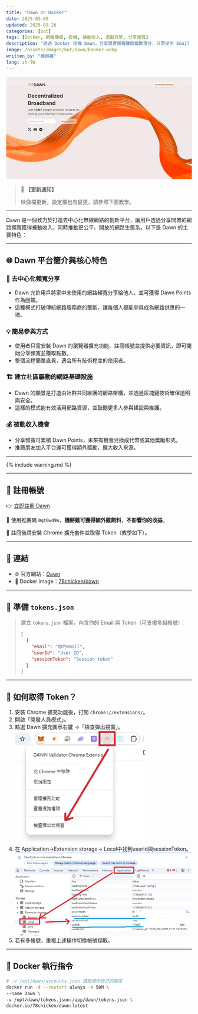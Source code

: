 ```yaml
---
title: "Dawn on Docker"
date: 2025-03-05
updated: 2025-09-26
categories: [bot]
tags: [Docker, 網路賺錢, 掛機, 被動收入, 虛擬貨幣, 分享頻寬]
description: "透過 Docker 掛機 Dawn，分享閒置頻寬賺取獎勵積分，只需提供 Email 與 Token，快速啟動！"
image: /assets/images/bot/dawn/banner.webp
written_by: "機掰雞"
lang: zh-TW
---
```


![Dawn 封面圖](/assets/images/bot/dawn/banner.webp)
> 📢 **【更新通知】**
>
> 映像檔更新，設定檔也有變更，請參照下面教學。

--- 

Dawn 是一個致力於打造去中心化無線網路的創新平台，讓用戶透過分享閒置的網路頻寬獲得被動收入，同時推動更公平、開放的網路生態系。以下是 Dawn 的主要特色：

---

## 🌐 Dawn 平台簡介與核心特色

### 🔗 去中心化頻寬分享

- Dawn 允許用戶將家中未使用的網路頻寬分享給他人，並可獲得 Dawn Points 作為回饋。
- 這種模式打破傳統網路服務商的壟斷，讓每個人都能參與成為網路供應的一環。

### 💡 簡易參與方式

- 使用者只需安裝 Dawn 的瀏覽器擴充功能、註冊帳號並提供必要資訊，即可開始分享頻寬並賺取點數。
- 整個流程簡單直覺，適合所有技術程度的使用者。

### 🏗️ 建立社區驅動的網路基礎設施

- Dawn 的願景是打造由社群共同維護的網路架構，並透過區塊鏈技術確保透明與安全。
- 這樣的模式能有效活用網路資源，並鼓勵更多人參與建設與維護。

### 💰 被動收入機會

- 分享頻寬可累積 Dawn Points，未來有機會兌換成代幣或其他獎勵形式。
- 推薦朋友加入平台還可獲得額外獎勵，擴大收入來源。

---

{% include warning.md %}

---

## 📝 註冊帳號

👉 [立即註冊 Dawn](https://dashboard.dawninternet.com/signup)

🎉 使用推薦碼 `0qt0wd9n`，**機掰雞可獲得額外雞飼料**，**不影響你的收益**。

📌 註冊後請安裝 Chrome 擴充套件並取得 Token（教學如下）。

---

## 🔗 連結

- 🌐 官方網站：[Dawn](https://www.dawninternet.com/)
- 🐳 Docker image：[78chicken/dawn](https://hub.docker.com/r/78chicken/dawn)

---

## 📄 準備 `tokens.json`

> 建立 `tokens.json` 檔案，內含你的 Email 與 Token（可支援多組帳號）：
>
> ```json
> [
>   {
>     "email": "你的email",
>     "userId": "User ID",
>     "sessionToken": "Session token" 
>   }
> ]
> ```

---

## 🔑 如何取得 Token？

1. 安裝 Chrome 擴充功能後，打開 `chrome://extensions/`。
2. 開啟「開發人員模式」。
3. 點選 Dawn 擴充圖示右鍵 →「檢查彈出視窗」。  
![Dawn token1](/assets/images/bot/dawn/img_1.webp)
4. 在 Application->Extension storage-> Local中找到userId與sessionToken。
![Dawn token2](/assets/images/bot/dawn/img_2.webp)
6. 若有多帳號，重複上述操作切換帳號擷取。

---

## 🐳 Docker 執行指令

```bash
# -v /opt/dawn/accounts.json 請換成你自己的路徑
docker run -d --restart always -m 50M \
--name Dawn \
-v /opt/dawn/tokens.json:/app/dawn/tokens.json \
docker.io/78chicken/dawn:latest
```
